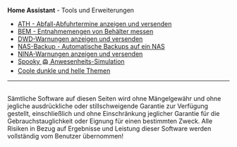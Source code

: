<b>Home Assistant</b> - Tools und Erweiterungen
<br />
<ul>
<li><a href="https://github.com/migacode/home-assistant/tree/main/ath">ATH - Abfall-Abfuhrtermine anzeigen und versenden</a></li>
<li><a href="https://github.com/migacode/home-assistant/tree/main/bem">BEM - Entnahmemengen von Behälter messen</a></li>
<li><a href="https://github.com/migacode/home-assistant/tree/main/dwd">DWD-Warnungen anzeigen und versenden</a></li>
<li><a href="https://github.com/migacode/home-assistant/tree/main/nasback">NAS-Backup - Automatische Backups auf ein NAS</a></li>
<li><a href="https://github.com/migacode/home-assistant/tree/main/nina">NINA-Warnungen anzeigen und versenden</a></li>
<li><a href="https://github.com/migacode/home-assistant/tree/main/spooky">Spooky&nbsp;<sub><img src="./spooky/img/ghost_gray.png" width="16" height="16"></sub>&nbsp;Anwesenheits-Simulation</a></li>
<li><a href="https://github.com/migacode/home-assistant/tree/main/themes">Coole dunkle und helle Themen</a></li>
</ul>
<hr>
<br />
Sämtliche Software auf diesen Seiten wird ohne Mängelgewähr und ohne jegliche ausdrückliche oder stillschweigende Garantie zur Verfügung gestellt, einschließlich und ohne Einschränkung jeglicher Garantie für die Gebrauchstauglichkeit oder Eignung für einen bestimmten Zweck. Alle Risiken in Bezug auf Ergebnisse und Leistung dieser Software werden vollständig vom Benutzer übernommen!
